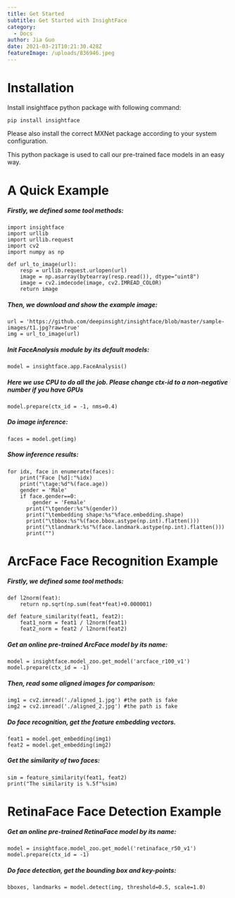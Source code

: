 ```yaml
---
title: Get Started
subtitle: Get Started with InsightFace
category:
  - Docs
author: Jia Guo
date: 2021-03-21T10:21:30.428Z
featureImage: /uploads/836946.jpeg
---
```

# Installation

Install insightface python package with following command:

`pip install insightface`

Please also install the correct MXNet package according to your system configuration.

This python package is used to call our pre-trained face models in an easy way.

# A Quick Example

##### Firstly, we defined some tool methods:

```
import insightface
import urllib
import urllib.request
import cv2
import numpy as np

def url_to_image(url):
    resp = urllib.request.urlopen(url)
    image = np.asarray(bytearray(resp.read()), dtype="uint8")
    image = cv2.imdecode(image, cv2.IMREAD_COLOR)
    return image
```

##### Then, we download and show the example image:

```
url = 'https://github.com/deepinsight/insightface/blob/master/sample-images/t1.jpg?raw=true'
img = url_to_image(url)
```

##### Init FaceAnalysis module by its default models:
```
model = insightface.app.FaceAnalysis()
```

##### Here we use CPU to do all the job. Please change ctx-id to a non-negative number if you have GPUs

```
model.prepare(ctx_id = -1, nms=0.4)
```

##### Do image inference:
```
faces = model.get(img)
```

##### Show inference results:
```
for idx, face in enumerate(faces):
    print("Face [%d]:"%idx)
    print("\tage:%d"%(face.age))
    gender = 'Male'
    if face.gender==0:
        gender = 'Female'
      print("\tgender:%s"%(gender))
      print("\tembedding shape:%s"%face.embedding.shape)
      print("\tbbox:%s"%(face.bbox.astype(np.int).flatten()))
      print("\tlandmark:%s"%(face.landmark.astype(np.int).flatten()))
      print("")
```

# ArcFace Face Recognition Example

##### Firstly, we defined some tool methods:

```
def l2norm(feat):
    return np.sqrt(np.sum(feat*feat)+0.000001)

def feature_similarity(feat1, feat2):
    feat1_norm = feat1 / l2norm(feat1)
    feat2_norm = feat2 / l2norm(feat2)
```

##### Get an online pre-trained ArcFace model by its name:
```
model = insightface.model_zoo.get_model('arcface_r100_v1')
model.prepare(ctx_id = -1)
```

##### Then, read some aligned images for comparison:

```
img1 = cv2.imread('./aligned_1.jpg') #the path is fake
img2 = cv2.imread('./aligned_2.jpg') #the path is fake
```

##### Do face recognition, get the feature embedding vectors.
```
feat1 = model.get_embedding(img1)
feat2 = model.get_embedding(img2)
```

##### Get the similarity of two faces:
```
sim = feature_similarity(feat1, feat2)
print("The similarity is %.5f"%sim)
```

# RetinaFace Face Detection Example


##### Get an online pre-trained RetinaFace model by its name:
```
model = insightface.model_zoo.get_model('retinaface_r50_v1')
model.prepare(ctx_id = -1)
```


##### Do face detection, get the bounding box and key-points:
```
bboxes, landmarks = model.detect(img, threshold=0.5, scale=1.0)
```

